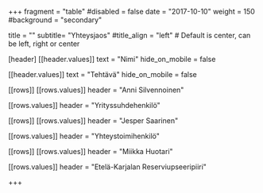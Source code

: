 +++
fragment = "table"
#disabled = false
date = "2017-10-10"
weight = 150
#background = "secondary"

title = ""
subtitle= "Yhteysjaos"
#title_align = "left" # Default is center, can be left, right or center

[header]
[[header.values]]
text = "Nimi"
hide_on_mobile = false

[[header.values]]
text = "Tehtävä"
hide_on_mobile = false

[[rows]]
[[rows.values]]
header = "Anni Silvennoinen"

[[rows.values]]
header = "Yrityssuhdehenkilö"

[[rows]]
[[rows.values]]
header = "Jesper Saarinen"

[[rows.values]]
header = "Yhteystoimihenkilö"

[[rows]]
[[rows.values]]
header = "Miikka Huotari"

[[rows.values]]
header = "Etelä-Karjalan Reserviupseeripiiri"

+++
